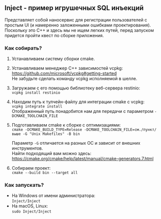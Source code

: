 ## Inject - пример игрушечных SQL инъекций

Представляет собой наносервис для регистрации пользователей с простым UI (и намеренно заложенными ошибками проектирования).
Поскольку это C++ и здесь мы не ищем легких путей, перед запуском придется пройти квест по сборке приложения.

### Как собирать?
1. Устанавливаем систему сборки cmake.
1. Устанавливаем менеджер C++ зависимостей vcpkg:  
   https://github.com/microsoft/vcpkg#getting-started  
   Не забудьте сделать команду vcpkg исполняемой в шелле.
1. Загружаем с его помощью библиотеку веб-сервера restinio:  
   ```vcpkg install restinio```
1. Находим путь к тулчейн-файлу для интеграции cmake с vcpkg:  
   ```vcpkg integrate install```  
   Отображенный путь понадобится нам для передачи с параметром `-DCMAKE_TOOLCHAIN_FILE`
1. Подготавливаем cmake к сборке с оптимизациями:  
   ```cmake -DCMAKE_BUILD_TYPE=Release -DCMAKE_TOOLCHAIN_FILE=см./пункт/выше -G "Unix Makefiles" -B bin``` 
   
   Параметр `-G` отличается на разных ОС и зависит от внешних инструментов.  
   Найти подходящий вам можно здесь: https://cmake.org/cmake/help/latest/manual/cmake-generators.7.html
1. Собираем проект:  
   ```cmake --build bin --target all```

### Как запускать?
* На Windows от имени администратора:  
  `Inject/Inject`
* На macOS, Linux:  
  `sudo Inject/Inject`